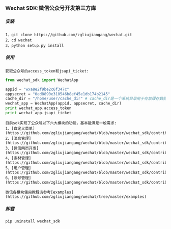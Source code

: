 ### Wechat SDK:微信公众号开发第三方库

##### 安装
	1、git clone https://github.com/zgliujiangang/wechat.git
	2、cd wechat
	3、python setup.py install
##### 使用
	获取公众号的access_token和jsapi_ticket:
```python
from wechat_sdk import WechatApp

appid = "wxa8e2f9be2c6f347c"
appsecret = "0ed8890e310546b8ef45e1db174b2145"
cache_dir = "/home/user/cache_dir" # cache_dir是一个系统目录用于存放缓存数据
wechat_app = WechatApp(appid, appsecret, cache_dir)
print wechat_app.access_token
print wechat_app.jsapi_ticket
```
	目前sdk实现了公众号以下六大模块的功能，基本能满足一般需求:
	1、[自定义菜单](https://github.com/zgliujiangang/wechat/blob/master/wechat_sdk/contrib/menu.py)
	2、[消息管理](https://github.com/zgliujiangang/wechat/blob/master/wechat_sdk/contrib/msg.py)
	3、[微信网页开发](https://github.com/zgliujiangang/wechat/blob/master/wechat_sdk/contrib/web.py)
	4、[素材管理](https://github.com/zgliujiangang/wechat/blob/master/wechat_sdk/contrib/media.py)
	5、[用户管理](https://github.com/zgliujiangang/wechat/blob/master/wechat_sdk/contrib/user.py)
	6、[账号管理](https://github.com/zgliujiangang/wechat/blob/master/wechat_sdk/contrib/account.py)

	微信各模块使用教程请参考[examples](https://github.com/zgliujiangang/wechat/tree/master/examples)
##### 卸载
	pip uninstall wechat_sdk